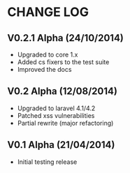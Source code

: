 CHANGE LOG
==========


## V0.2.1 Alpha (24/10/2014)

* Upgraded to core 1.x
* Added cs fixers to the test suite
* Improved the docs


## V0.2 Alpha (12/08/2014)

* Upgraded to laravel 4.1/4.2
* Patched xss vulnerabilities
* Partial rewrite (major refactoring)


## V0.1 Alpha (21/04/2014)

* Initial testing release
